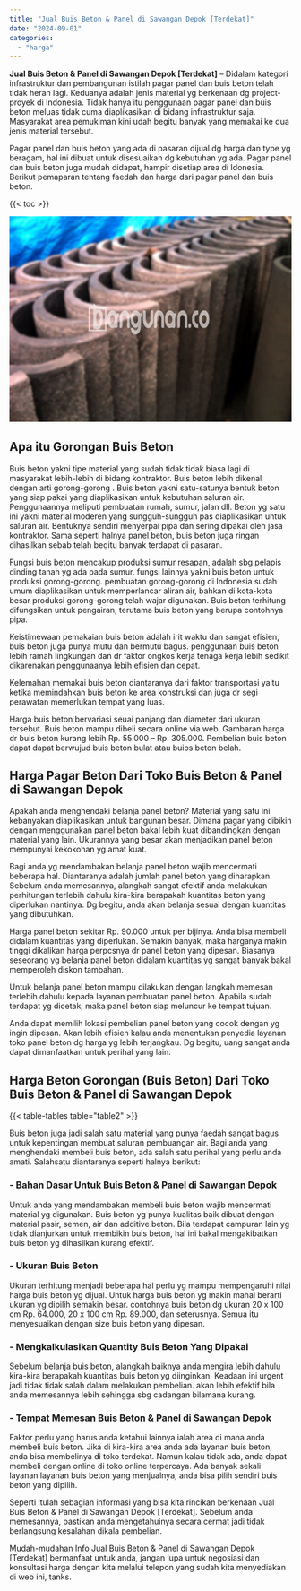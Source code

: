 ```yaml
---
title: "Jual Buis Beton & Panel di Sawangan Depok [Terdekat]"
date: "2024-09-01"
categories: 
  - "harga"
---
```


**Jual Buis Beton & Panel di Sawangan Depok \[Terdekat\]** – Didalam kategori infrastruktur dan pembangunan istilah pagar panel dan buis beton telah tidak heran lagi. Keduanya adalah jenis material yg berkenaan dg project-proyek di Indonesia. Tidak hanya itu penggunaan pagar panel dan buis beton meluas tidak cuma diaplikasikan di bidang infrastruktur saja. Masyarakat area pemukiman kini udah begitu banyak yang memakai ke dua jenis material tersebut.

Pagar panel dan buis beton yang ada di pasaran dijual dg harga dan type yg beragam, hal ini dibuat untuk disesuaikan dg kebutuhan yg ada. Pagar panel dan buis beton juga mudah didapat, hampir disetiap area di Idonesia. Berikut pemaparan tentang faedah dan harga dari pagar panel dan buis beton.

{{< toc >}}

![Jual Buis Beton & Panel di Sawangan Depok [Terdekat]](/images/jual-panel-buis-beton-murah-15.png)

## Apa itu Gorongan Buis Beton

Buis beton yakni tipe material yang sudah tidak tidak biasa lagi di masyarakat lebih-lebih di bidang kontraktor. Buis beton lebih dikenal dengan arti gorong-gorong . Buis beton yakni satu-satunya bentuk beton yang siap pakai yang diaplikasikan untuk kebutuhan saluran air. Penggunaannya meliputi pembuatan rumah, sumur, jalan dll. Beton yg satu ini yakni material moderen yang sungguh-sungguh pas diaplikasikan untuk saluran air. Bentuknya sendiri menyerpai pipa dan sering dipakai oleh jasa kontraktor. Sama seperti halnya panel beton, buis beton juga ringan dihasilkan sebab telah begitu banyak terdapat di pasaran.

Fungsi buis beton mencakup produksi sumur resapan, adalah sbg pelapis dinding tanah yg ada pada sumur. fungsi lainnya yakni buis beton untuk produksi gorong-gorong. pembuatan gorong-gorong di Indonesia sudah umum diaplikasikan untuk memperlancar aliran air, bahkan di kota-kota besar produksi gorong-gorong telah wajar digunakan. Buis beton terhitung difungsikan untuk pengairan, terutama buis beton yang berupa contohnya pipa.

Keistimewaan pemakaian buis beton adalah irit waktu dan sangat efisien, buis beton juga punya mutu dan bermutu bagus. penggunaan buis beton lebih ramah lingkungan dan dr faktor ongkos kerja tenaga kerja lebih sedikit dikarenakan penggunaanya lebih efisien dan cepat.

Kelemahan memakai buis beton diantaranya dari faktor transportasi yaitu ketika memindahkan buis beton ke area konstruksi dan juga dr segi perawatan memerlukan tempat yang luas.

Harga buis beton bervariasi seuai panjang dan diameter dari ukuran tersebut. Buis beton mampu dibeli secara online via web. Gambaran harga dr buis beton kurang lebih Rp. 55.000 – Rp. 305.000. Pembelian buis beton dapat dapat berwujud buis beton bulat atau buios beton belah.

## Harga Pagar Beton Dari Toko Buis Beton & Panel di Sawangan Depok

Apakah anda menghendaki belanja panel beton? Material yang satu ini kebanyakan diaplikasikan untuk bangunan besar. Dimana pagar yang dibikin dengan menggunakan panel beton bakal lebih kuat dibandingkan dengan material yang lain. Ukurannya yang besar akan menjadikan panel beton mempunyai kekokohan yg amat kuat.

Bagi anda yg mendambakan belanja panel beton wajib mencermati beberapa hal. Diantaranya adalah jumlah panel beton yang diharapkan. Sebelum anda memesannya, alangkah sangat efektif anda melakukan perhitungan terlebih dahulu kira-kira berapakah kuantitas beton yang diperlukan nantinya. Dg begitu, anda akan belanja sesuai dengan kuantitas yang dibutuhkan.

Harga panel beton sekitar Rp. 90.000 untuk per bijinya. Anda bisa membeli didalam kuantitas yang diperlukan. Semakin banyak, maka harganya makin tinggi dikalikan harga perpcsnya dr panel beton yang dipesan. Biasanya seseorang yg belanja panel beton didalam kuantitas yg sangat banyak bakal memperoleh diskon tambahan.

Untuk belanja panel beton mampu dilakukan dengan langkah memesan terlebih dahulu kepada layanan pembuatan panel beton. Apabila sudah terdapat yg dicetak, maka panel beton siap meluncur ke tempat tujuan.

Anda dapat memilih lokasi pembelian panel beton yang cocok dengan yg ingin dipesan. Akan lebih efisien kalau anda menentukan penyedia layanan toko panel beton dg harga yg lebih terjangkau. Dg begitu, uang sangat anda dapat dimanfaatkan untuk perihal yang lain.

## Harga Beton Gorongan (Buis Beton) Dari Toko Buis Beton & Panel di Sawangan Depok

{{< table-tables table="table2" >}}

Buis beton juga jadi salah satu material yang punya faedah sangat bagus untuk kepentingan membuat saluran pembuangan air. Bagi anda yang menghendaki membeli buis beton, ada salah satu perihal yang perlu anda amati. Salahsatu diantaranya seperti halnya berikut:

### \- Bahan Dasar Untuk Buis Beton & Panel di Sawangan Depok

Untuk anda yang mendambakan membeli buis beton wajib mencermati material yg digunakan. Buis beton yg punya kualitas baik dibuat dengan material pasir, semen, air dan additive beton. Bila terdapat campuran lain yg tidak dianjurkan untuk membikin buis beton, hal ini bakal mengakibatkan buis beton yg dihasilkan kurang efektif.

### \- Ukuran Buis Beton

Ukuran terhitung menjadi beberapa hal perlu yg mampu mempengaruhi nilai harga buis beton yg dijual. Untuk harga buis beton yg makin mahal berarti ukuran yg dipilih semakin besar. contohnya buis beton dg ukuran 20 x 100 cm Rp. 64.000, 20 x 100 cm Rp. 89.000, dan seterusnya. Semua itu menyesuaikan dengan size buis beton yang dipesan.

### \- Mengkalkulasikan Quantity Buis Beton Yang Dipakai

Sebelum belanja buis beton, alangkah baiknya anda mengira lebih dahulu kira-kira berapakah kuantitas buis beton yg diinginkan. Keadaan ini urgent jadi tidak tidak salah dalam melakukan pembelian. akan lebih efektif bila anda memesannya lebih sehingga sbg cadangan bilamana kurang.

### \- Tempat Memesan Buis Beton & Panel di Sawangan Depok

Faktor perlu yang harus anda ketahui lainnya ialah area di mana anda membeli buis beton. Jika di kira-kira area anda ada layanan buis beton, anda bisa membelinya di toko terdekat. Namun kalau tidak ada, anda dapat membeli dengan online di toko online terpercaya. Ada banyak sekali layanan layanan buis beton yang menjualnya, anda bisa pilih sendiri buis beton yang dipilih.

Seperti itulah sebagian informasi yang bisa kita rincikan berkenaan Jual Buis Beton & Panel di Sawangan Depok \[Terdekat\]. Sebelum anda memesannya, pastikan anda mengetahuinya secara cermat jadi tidak berlangsung kesalahan dikala pembelian.

Mudah-mudahan Info Jual Buis Beton & Panel di Sawangan Depok \[Terdekat\] bermanfaat untuk anda, jangan lupa untuk negosiasi dan konsultasi harga dengan kita melalui telepon yang sudah kita menyediakan di web ini, tanks.
